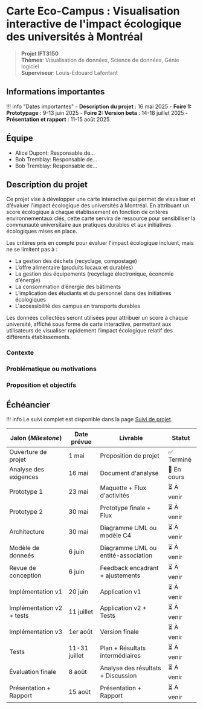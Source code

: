 # Carte Eco-Campus : Visualisation interactive de l'impact écologique des universités à Montréal

> **Projet IFT3150**  
> **Thèmes**: Visualisation de données, Science de données, Génie logiciel  
> **Superviseur**: Louis-Edouard Lafontant  

## Informations importantes

!!! info "Dates importantes"
    - **Description du projet** : 16 mai 2025
    - **Foire 1: Prototypage** : 9-13 juin 2025
    - **Foire 2: Version beta** : 14-18 juillet 2025
    - **Présentation et rapport** : 11-15 août 2025

## Équipe

- Alice Dupont: Responsable de...
- Bob Tremblay: Responsable de...
- Bob Tremblay: Responsable de...

## Description du projet

Ce projet vise à développer une carte interactive qui permet de visualiser et d’évaluer l'impact écologique des universités à Montréal. En attribuant un score écologique à chaque établissement en fonction de critères environnementaux clés, cette carte servira de ressource pour sensibiliser la communauté universitaire aux pratiques durables et aux initiatives écologiques mises en place.

Les critères pris en compte pour évaluer l'impact écologique incluent, mais ne se limitent pas à :

- La gestion des déchets (recyclage, compostage)
- L’offre alimentaire (produits locaux et durables)
- La gestion des équipements (recyclage électronique, économie d’énergie)
- La consommation d’énergie des bâtiments
- L’implication des étudiants et du personnel dans des initiatives écologiques
- L'accessibilité des campus en transports durables

Les données collectées seront utilisées pour attribuer un score à chaque université, affiché sous forme de carte interactive, permettant aux utilisateurs de visualiser rapidement l’impact écologique relatif des différents établissements.

### Contexte

### Problématique ou motivations

### Proposition et objectifs


## Échéancier

!!! info
    Le suivi complet est disponible dans la page [Suivi de projet](suivi.md).

| Jalon (*Milestone*)            | Date prévue   | Livrable                            | Statut      |
|--------------------------------|---------------|-------------------------------------|-------------|
| Ouverture de projet            | 1 mai         | Proposition de projet               | ✅ Terminé  |
| Analyse des exigences          | 16 mai        | Document d'analyse                  | 🔄 En cours |
| Prototype 1                    | 23 mai        | Maquette + Flux d'activités         | ⏳ À venir  |
| Prototype 2                    | 30 mai        | Prototype finale + Flux             | ⏳ À venir  |
| Architecture                   | 30 mai        | Diagramme UML ou modèle C4          | ⏳ À venir  |
| Modèle de donneés              | 6 juin        | Diagramme UML ou entité-association | ⏳ À venir  |
| Revue de conception            | 6 juin        | Feedback encadrant + ajustements    | ⏳ À venir  |
| Implémentation v1              | 20 juin       | Application v1                      | ⏳ À venir  |
| Implémentation v2 + tests      | 11 juillet    | Application v2 + Tests              | ⏳ À venir  |
| Implémentation v3              | 1er août      | Version finale                      | ⏳ À venir  |
| Tests                          | 11-31 juillet | Plan + Résultats intermédiaires     | ⏳ À venir  |
| Évaluation finale              | 8 août        | Analyse des résultats + Discussion  | ⏳ À venir  |
| Présentation + Rapport         | 15 août       | Présentation + Rapport              | ⏳ À venir  |
